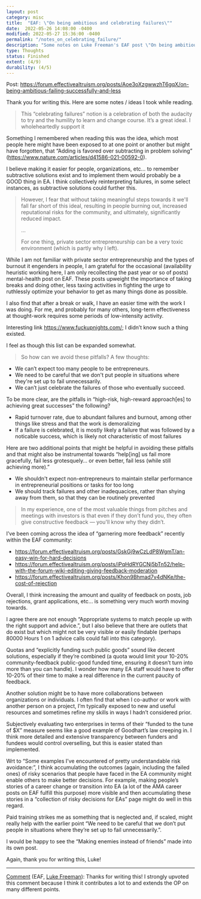 ```yaml
---
layout: post
category: misc
title:  "EAF: \"On being ambitious and celebrating failures\""
date:  2022-05-26 14:08:00 -0400
modified: 2022-05-27 15:36:00 -0400
permalink: "/notes_on_celebrating_failure/"
description: "Some notes on Luke Freeman's EAF post \"On being ambitious and celebrating failures\""
type: Thoughts
status: Finished
extent: (4/9)
durability: (4/5)
---
```


Post: <https://forum.effectivealtruism.org/posts/Aoe3oXzgwwzhT6gqX/on-being-ambitious-failing-successfully-and-less>

Thank you for writing this. Here are some notes / ideas I took while reading. 

> This “celebrating failures” notion is a celebration of both the audacity to try and the humility to learn and change course. It’s a great ideal. I wholeheartedly support it

Something I remembered when reading this was the idea, which most people here might have been exposed to at one point or another but might have forgotten, that “Adding is favored over subtracting in problem solving” (<https://www.nature.com/articles/d41586-021-00592-0>).

I believe making it easier for people, organizations, etc… to remember subtractive solutions exist and to implement them would probably be a GOOD thing in EA. I think collectively reinterpreting failures, in some select instances, as subtractive solutions could further this.

> However, I fear that without taking meaningful steps towards it we'll fall far short of this ideal, resulting in people burning out, increased reputational risks for the community, and ultimately, significantly reduced impact. 
> 
> ...
> 
> For one thing, private sector entrepreneurship can be a very toxic environment (which is partly why I left).  

While I am not familiar with private sector entrepreneurship and the types of burnout it engenders in people, I am grateful for the occasional (availability heuristic working here, I am only recollecting the past year or so of posts) mental-health post on EAF. These posts upweight the importance of taking breaks and doing other, less taxing activities in fighting the urge to ruthlessly optimize your behavior to get as many things done as possible.

I also find that after a break or walk, I have an easier time with the work I was doing. For me, and probably for many others, long-term effectiveness at thought-work requires some periods of low-intensity activity.

Interesting link <https://www.fuckupnights.com/>; I didn’t know such a thing existed.

I feel as though this list can be expanded somewhat.

> So how can we avoid these pitfalls? A few thoughts: 
- We can’t expect too many people to be entrepreneurs. 
- We need to be careful that we don't put people in situations where they're set up to fail unnecessarily.
- We can’t just celebrate the failures of those who eventually succeed.

To be more clear, are the pitfalls in “high-risk, high-reward approach[es] to achieving great successes” the following?

- Rapid turnover rate, due to abundant failures and burnout, among other things like stress and that the work is demoralizing
- If a failure is celebrated, it is mostly likely a failure that was followed by a noticable success, which is likely not characteristic of most failures 

<!-- [i.e., we can't expect most people to be able to pursue "high-risk, high-reward" strategies for achievement in EA, given the associated pitfalls] -->

Here are two additional points that might be helpful in avoiding these pitfalls and that might also be instrumental towards “help[ing] us fail more gracefully, fail less grotesquely… or even better, fail less (while still achieving more).”

- We shouldn't expect non-entrepreneurs to maintain stellar performance in entrepreneurial positions or tasks for too long
- We should track failures and other inadequacices, rather than shying away from them, so that they can be routinely prevented 

> In my experience, one of the most valuable things from pitches and meetings with investors is that even if they don’t fund you, they often give constructive feedback — you'll know why they didn’t.

I’ve been coming across the idea of “garnering more feedback” recently within the EAF community:
 - https://forum.effectivealtruism.org/posts/GskGj9wCzLdP8WgmT/an-easy-win-for-hard-decisions
 -  https://forum.effectivealtruism.org/posts/iPqHdRYGCNj5bTn52/help-with-the-forum-wiki-editing-giving-feedback-moderation
 - https://forum.effectivealtruism.org/posts/Khon9Bhmad7v4dNKe/the-cost-of-rejection

Overall, I think increasing the amount and quality of feedback on posts, job rejections, grant applications, etc… is something very much worth moving towards.

I agree there are not enough “Appropriate systems to match people up with the right support and advice.”, but I also believe that there are outlets that do exist but which might not be very visible or easily findable (perhaps 80000 Hours 1 on 1 advice calls could fall into this category).

Quotas and “explicitly funding such public goods” sound like decent solutions, especially if they’re combined (a quota would limit your 10-20% community-feedback public-good funded time, ensuring it doesn’t turn into more than you can handle). I wonder how many EA staff would have to offer 10-20% of their time to make a real difference in the current paucity of feedback.

Another solution might be to have more collaborations between organizations or individuals. I often find that when I co-author or work with another person on a project, I’m typically exposed to new and useful resources and sometimes refine my skills in ways I hadn’t considered prior.

Subjectively evaluating two enterprises in terms of their “funded to the tune of $X” measure seems like a good example of Goodhart’s law creeping in. I think more detailed and extensive transparency between funders and fundees would control overselling, but this is easier stated than implemented.

Wrt to “Some examples I’ve encountered of pretty understandable risk avoidance:”, I think accumulating the outcomes (again, including the failed ones) of risky scenarios that people have faced in the EA community might enable others to make better decisions. For example, making people’s stories of a career change or transition into EA (a lot of the AMA career posts on EAF fulfill this purpose) more visible and then accumulating these stories in a “collection of risky decisions for EAs” page might do well in this regard.

Paid training strikes me as something that is neglected and, if scaled, might really help with the earlier point “We need to be careful that we don’t put people in situations where they’re set up to fail unnecessarily.”.

I would be happy to see the “Making enemies instead of friends” made into its own post.

Again, thank you for writing this, Luke!

---

[Comment](https://forum.effectivealtruism.org/posts/Aoe3oXzgwwzhT6gqX/on-being-ambitious-failing-successfully-and-less?commentId=kgvctvc9KimkB3hz5) (EAF, [Luke Freeman](https://forum.effectivealtruism.org/users/lukefreeman)): Thanks for writing this! I strongly upvoted this comment because I think it contributes a lot to and extends the OP on many different points.